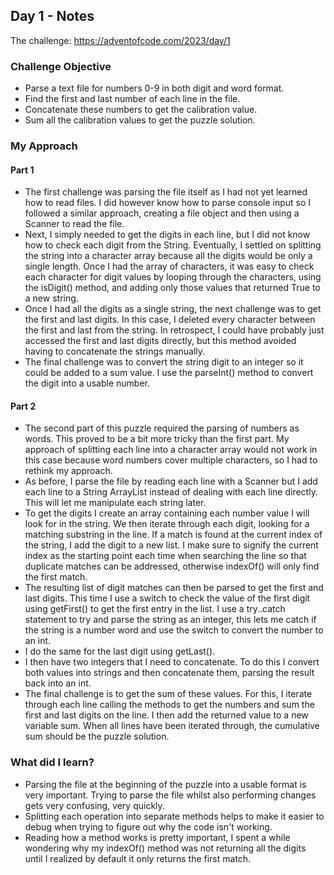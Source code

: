 ## Day 1 - Notes

The challenge: https://adventofcode.com/2023/day/1

### Challenge Objective

* Parse a text file for numbers 0-9 in both digit and word format.
* Find the first and last number of each line in the file.
* Concatenate these numbers to get the calibration value.
* Sum all the calibration values to get the puzzle solution.
  
### My Approach
#### Part 1

* The first challenge was parsing the file itself as I had not yet learned how to read files. I did however know how to parse console input so I followed a similar approach, creating a file object and then using a Scanner to read the file.
* Next, I simply needed to get the digits in each line, but I did not know how to check each digit from the String. Eventually, I settled on splitting the string into a character array because all the digits would be only a single length. Once I had the array of characters, it was easy to check each character for digit values by looping through the characters, using the isDigit() method, and adding only those values that returned True to a new string. 
* Once I had all the digits as a single string, the next challenge was to get the first and last digits. In this case, I deleted every character between the first and last from the string. In retrospect, I could have probably just accessed the first and last digits directly, but this method avoided having to concatenate the strings manually.
* The final challenge was to convert the string digit to an integer so it could be added to a sum value. I use the parseInt() method to convert the digit into a usable number.

#### Part 2

* The second part of this puzzle required the parsing of numbers as words. This proved to be a bit more tricky than the first part. My approach of splitting each line into a character array would not work in this case because word numbers cover multiple characters, so I had to rethink my approach.
* As before, I parse the file by reading each line with a Scanner but I add each line to a String ArrayList instead of dealing with each line directly. This will let me manipulate each string later.
* To get the digits I create an array containing each number value I will look for in the string. We then iterate through each digit, looking for a matching substring in the line. If a match is found at the current index of the string, I add the digit to a new list. I make sure to signify the current index as the starting point each time when searching the line so that duplicate matches can be addressed, otherwise indexOf() will only find the first match.
* The resulting list of digit matches can then be parsed to get the first and last digits. This time I use a switch to check the value of the first digit using getFirst() to get the first entry in the list. I use a try..catch statement to try and parse the string as an integer, this lets me catch if the string is a number word and use the switch to convert the number to an int.
* I do the same for the last digit using getLast().
* I then have two integers that I need to concatenate. To do this I convert both values into strings and then concatenate them, parsing the result back into an int.
* The final challenge is to get the sum of these values. For this, I iterate through each line calling the methods to get the numbers and sum the first and last digits on the line. I then add the returned value to a new variable sum. When all lines have been iterated through, the cumulative sum should be the puzzle solution.

### What did I learn?

* Parsing the file at the beginning of the puzzle into a usable format is very important. Trying to parse the file whilst also performing changes gets very confusing, very quickly.
* Splitting each operation into separate methods helps to make it easier to debug when trying to figure out why the code isn't working.
* Reading how a method works is pretty important, I spent a while wondering why my indexOf() method was not returning all the digits until I realized by default it only returns the first match. 
